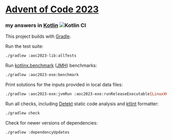 # [Advent of Code 2023](https://adventofcode.com/2023)
### my answers in [Kotlin](https://www.kotlinlang.org/) ![Kotlin CI](https://github.com/ephemient/aoc2023/workflows/Kotlin%20CI/badge.svg)

This project builds with [Gradle](https://gradle.org/).

Run the test suite:

```sh
./gradlew :aoc2023-lib:allTests
```

Run [kotlinx.benchmark](https://github.com/Kotlin/kotlinx-benchmark) ([JMH](https://openjdk.java.net/projects/code-tools/jmh/)) benchmarks:

```sh
./gradlew :aoc2023-exe:benchmark
```

Print solutions for the inputs provided in local data files:

```sh
./gradlew :aoc2023-exe:jvmRun :aoc2023-exe:runReleaseExecutable{LinuxX64,Macos{X64,Arm64}} :aoc2023-exe:jsNodeProductionRun
```

Run all checks, including [Detekt](https://detekt.github.io/) static code analysis and [ktlint](https://ktlint.github.io/) formatter:

```sh
./gradlew check
```

Check for newer versions of dependencies:

```sh
./gradlew :dependencyUpdates
```
